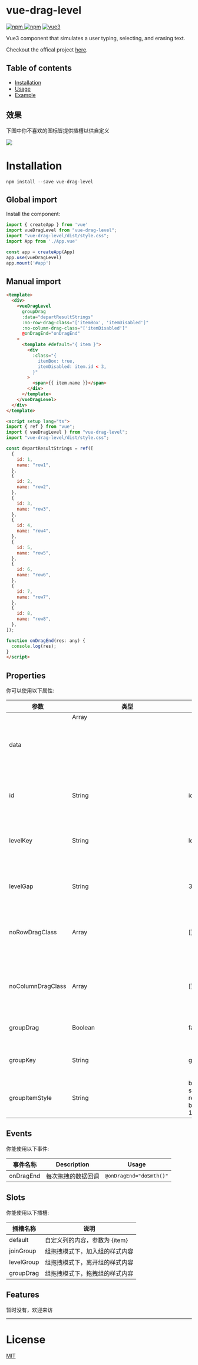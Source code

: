 # vue-drag-level

[![npm](https://img.shields.io/npm/v/vue-drag-level.svg) ![npm](https://img.shields.io/npm/dt/vue-drag-level.svg)](https://www.npmjs.com/package/vue-drag-level)
[![vue3](https://img.shields.io/badge/vue-3.x-brightgreen.svg)](https://cn.vuejs.org/)

Vue3 component that simulates a user typing, selecting, and erasing text.

Checkout the offical project [here](https://github.com/MQYForverT/vue-drag-level).

## Table of contents

- [Installation](#installation)
- [Usage](#usage)
- [Example](#examples)

## 效果
下图中你不喜欢的图标皆提供插槽以供自定义

![](dist/vue-drag-level.gif)

# Installation

```
npm install --save vue-drag-level
```

## Global import

Install the component:

```js
import { createApp } from 'vue' 
import vueDragLevel from "vue-drag-level";
import "vue-drag-level/dist/style.css"; 
import App from './App.vue' 

const app = createApp(App) 
app.use(vueDragLevel) 
app.mount('#app')
```

## Manual import

```html
<template>
  <div>
    <vueDragLevel
      groupDrag
      :data="departResultStrings"
      :no-row-drag-class="['itemBox', 'itemDisabled']"
      :no-column-drag-class="['itemDisabled']"
      @onDragEnd="onDragEnd"
    >
      <template #default="{ item }">
        <div
          :class="{
            itemBox: true,
            itemDisabled: item.id < 3,
          }"
        >
          <span>{{ item.name }}</span>
        </div>
      </template>
    </vueDragLevel>
  </div>
</template>

<script setup lang="ts">
import { ref } from "vue";
import { vueDragLevel } from "vue-drag-level";
import "vue-drag-level/dist/style.css";

const departResultStrings = ref([
  {
    id: 1,
    name: "row1",
  },
  {
    id: 2,
    name: "row2",
  },
  {
    id: 3,
    name: "row3",
  },
  {
    id: 4,
    name: "row4",
  },
  {
    id: 5,
    name: "row5",
  },
  {
    id: 6,
    name: "row6",
  },
  {
    id: 7,
    name: "row7",
  },
  {
    id: 8,
    name: "row8",
  },
]);

function onDragEnd(res: any) {
  console.log(res);
}
</script>
```

## Properties

你可以使用以下属性:

| 参数      | 类型         | 默认值 | 说明              |
| ------------- | ------------ | --------------------- | ---------------------------------------------------------------------------------------------------------------------------- |
| data          | Array<object> |         | 显示的数据 |
| id    | String       | id      | 数据的唯一值key                                             |
| levelKey     | String       | level      | 不同等级的key区分值     |
| levelGap | String       | 30px     | 不同等级的间隔                                        |
| noRowDragClass    | Array<string>       | []     | 禁止横向拖拽的class元素                            |
| noColumnDragClass     | Array<string>    | []     | 禁止竖向拖拽的class元素                             |
| groupDrag     | Boolean       | false      | 开启组拖拽           |
| groupKey     | String       | groupId        | 组拖拽中的组key                   |
| groupItemStyle     | String       | border: 1px solid red;margin-bottom: 10px;        | 自定义组item样式                   |

## Events

你能使用以下事件:

| 事件名称        | Description            | Usage                      |
| ------------ | ---------------------- | -------------------------- |
| onDragEnd     | 每次拖拽的数据回调 | `@onDragEnd="doSmth()"`     |

## Slots

你能使用以下插槽:

| 插槽名称   | 说明 |
| ------ | ----------- |
| default| 自定义列的内容，参数为 {item}      |
| joinGroup | 组拖拽模式下，加入组的样式内容      |
| levelGroup | 组拖拽模式下，离开组的样式内容      |
| groupDrag | 组拖拽模式下，拖拽组的样式内容      |

## Features

暂时没有，欢迎来访

---

# License

[MIT](http://opensource.org/licenses/MIT)

